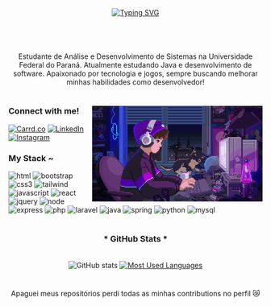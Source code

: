 <!-- azul -->

<div align="center">
  <a href="https://git.io/typing-svg">
    <img src="https://readme-typing-svg.demolab.com?font=Fira+Code&weight=500&size=22&pause=1000&color=38bdf8&center=true&vCenter=true&random=false&width=524&lines=Welcome+to+my+profile!" alt="Typing SVG">
  </a>
</div>

<!--
<img align="center" alt="" src="./src/header-gif.gif">
-->

#

<br>
<p align="center">Estudante de Análise e Desenvolvimento de Sistemas na Universidade Federal do Paraná. Atualmente estudando Java e desenvolvimento de software. Apaixonado por tecnologia e jogos, sempre buscando melhorar minhas habilidades como desenvolvedor!</p>

#

<img align="right" alt="gifzinho" height="190px" src="./src/studying.gif">

<h3 align="left">Connect with me!</h3>

[![Carrd.co](https://img.shields.io/badge/-Carrd.co-000?style=for-the-badge&logo=carrd&logoColor=38bdf8&color:FFF)](https://joaozanini.carrd.co/)
[![LinkedIn](https://img.shields.io/badge/-LinkedIn-000?style=for-the-badge&logo=linkedin&logoColor=38bdf8&color:FFF)](https://www.linkedin.com/in/joao-zanini/)
[![Instagram](https://img.shields.io/badge/-Instagram-000?style=for-the-badge&logo=instagram&logoColor=38bdf8&color:FFF)](https://www.instagram.com/joao.zaninii/)

<h3 align="left">My Stack ~</h3>

<div align="left">
  <img height="28" alt="html" src="https://cdn.jsdelivr.net/gh/devicons/devicon/icons/html5/html5-original.svg" />
  <img height="28" alt="bootstrap" src="https://cdn.jsdelivr.net/gh/devicons/devicon/icons/css3/css3-original.svg"/>
  <img height="28" alt="css3" src="https://cdn.jsdelivr.net/gh/devicons/devicon@latest/icons/bootstrap/bootstrap-original.svg"/>
  <img height="28" alt="tailwind" src="https://cdn.jsdelivr.net/gh/devicons/devicon@latest/icons/tailwindcss/tailwindcss-original.svg"/>
  <img height="28" alt="javascript" src="https://cdn.jsdelivr.net/gh/devicons/devicon/icons/javascript/javascript-plain.svg"/>
  <img height="28" alt="react" src="https://cdn.jsdelivr.net/gh/devicons/devicon/icons/react/react-original.svg"/>
  <img height="28" alt="jquery" src="https://cdn.jsdelivr.net/gh/devicons/devicon@latest/icons/jquery/jquery-plain-wordmark.svg"/>
  <img height="28" alt="node" src="https://cdn.jsdelivr.net/gh/devicons/devicon@latest/icons/nodejs/nodejs-original.svg"/>
  <img height="28" alt="express" src="https://cdn.jsdelivr.net/gh/devicons/devicon@latest/icons/express/express-original.svg"/>
  <img height="28" alt="php" src="https://cdn.jsdelivr.net/gh/devicons/devicon@latest/icons/php/php-original.svg"/>
  <img height="28" alt="laravel" src="https://cdn.jsdelivr.net/gh/devicons/devicon@latest/icons/laravel/laravel-original.svg"/>
  <img height="28" alt="java" src="https://cdn.jsdelivr.net/gh/devicons/devicon@latest/icons/java/java-original.svg"/>
  <img height="28" alt="spring" src="https://cdn.jsdelivr.net/gh/devicons/devicon@latest/icons/spring/spring-original.svg"/>
  <img height="28" alt="python" src="https://cdn.jsdelivr.net/gh/devicons/devicon@latest/icons/python/python-original.svg"/>
  <img height="28" alt="mysql" src="https://cdn.jsdelivr.net/gh/devicons/devicon@latest/icons/mysql/mysql-original.svg"/>
</div>

#

<div style="text-align: center;" align="center">
  <h3>* GitHub Stats *</h3>
  <br>
  <img src="https://github-readme-stats-git-masterrstaa-rickstaa.vercel.app/api?username=joaozanini&hide_title=true&show_icons=true&include_all_commits=false&count_private=true&line_height=25&hide=issues&bg_color=000&title_color=38bdf8&text_color=FFF&hide_border=true&icon_color=38bdf8&theme=jolly" alt="GitHub stats">

  <a href="https://github.com/joaozanini/github-readme-stats">
    <img src="https://github-readme-stats-git-masterrstaa-rickstaa.vercel.app/api/top-langs/?username=joaozanini&line_height=10&card_width=290&layout=compact&hide_title=false&count_private=true&langs_count=4&show_icons=true&title_color=38bdf8&hide=html,css&bg_color=000&text_color=8B8B8B&hide_border=true&count_private=true" alt="Most Used Languages">
  </a>
</div>

#
<p align="center">Apaguei meus repositórios perdi todas as minhas contributions no perfil 😿</p>
